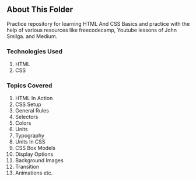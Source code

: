 ## About This Folder

Practice repository for learning HTML And CSS Basics and practice with the help of various resources like
freecodecamp, Youtube lessons of John Smilga. and Medium.

### Technologies Used
1. HTML
2. CSS

### Topics Covered

1. HTML In Action
2. CSS Setup
3. General Rules
4. Selectors
5. Colors
6. Units
7. Typography
8. Units In CSS
9. CSS Box Models
10. Display Options
11. Background Images
12. Transition
13. Animations etc. 